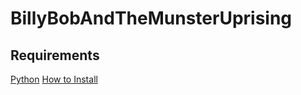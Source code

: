 # BillyBobAndTheMunsterUprising

<h2>Requirements</h2>
<a href="https://www.python.org/downloads/">Python</a>
<a href=https://www.lfd.uci.edu/~gohlke/pythonlibs/#pygame"PyGame</a>
<a href="https://www.youtube.com/watch?v=_GikMdhAhv0&t=58s">How to Install</a>

<img src="">
<p>
  
  
</p>
